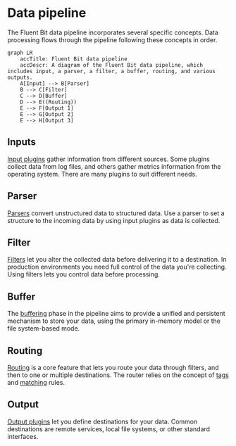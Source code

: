 # Data pipeline

The Fluent Bit data pipeline incorporates several specific concepts. Data processing flows through the pipeline following these concepts in order.

```mermaid
graph LR
    accTitle: Fluent Bit data pipeline
    accDescr: A diagram of the Fluent Bit data pipeline, which includes input, a parser, a filter, a buffer, routing, and various outputs.
    A[Input] --> B[Parser]
    B --> C[Filter]
    C --> D[Buffer]
    D --> E((Routing))
    E --> F[Output 1]
    E --> G[Output 2]
    E --> H[Output 3]
```

## Inputs

[Input plugins](../pipeline/inputs.md) gather information from different sources. Some plugins collect data from log files, and others gather metrics information from the operating system. There are many plugins to suit different needs.

## Parser

[Parsers](../pipeline/parsers.md) convert unstructured data to structured data. Use a parser to set a structure to the incoming data by using input plugins as data is collected.

## Filter

[Filters](../pipeline/filters.md) let you alter the collected data before delivering it to a destination. In production environments you need full control of the data you're collecting. Using filters lets you control data before processing.

## Buffer

The [buffering](./buffering.md) phase in the pipeline aims to provide a unified and persistent mechanism to store your data, using the primary in-memory model or the file system-based mode.

## Routing

[Routing](../pipeline/router.md) is a core feature that lets you route your data through filters, and then to one or multiple destinations. The router relies on the concept of [tags](./key-concepts.md#tag) and [matching](./key-concepts.md#match) rules.

## Output

[Output plugins](../pipeline/outputs.md) let you define destinations for your data. Common destinations are remote services, local file systems, or other standard interfaces.
